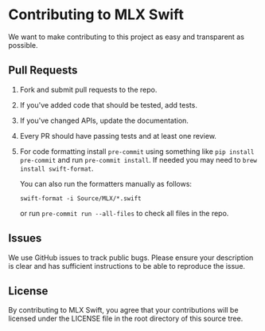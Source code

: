 # Contributing to MLX Swift

We want to make contributing to this project as easy and transparent as
possible.

## Pull Requests

1. Fork and submit pull requests to the repo. 
2. If you've added code that should be tested, add tests.
3. If you've changed APIs, update the documentation.
4. Every PR should have passing tests and at least one review. 
5. For code formatting install `pre-commit` using something like `pip install pre-commit` and run `pre-commit install`.
   If needed you may need to `brew install swift-format`.
 
   You can also run the formatters manually as follows:
 
     ```
     swift-format -i Source/MLX/*.swift
     ```
 
   or run `pre-commit run --all-files` to check all files in the repo.
 
## Issues

We use GitHub issues to track public bugs. Please ensure your description is
clear and has sufficient instructions to be able to reproduce the issue.

## License

By contributing to MLX Swift, you agree that your contributions will be licensed
under the LICENSE file in the root directory of this source tree.
